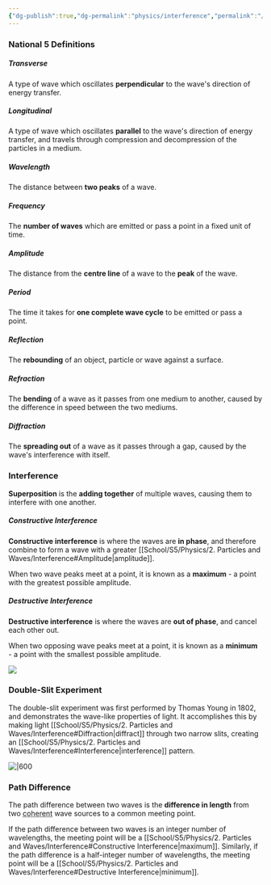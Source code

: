 ```yaml
---
{"dg-publish":true,"dg-permalink":"physics/interference","permalink":"/physics/interference/"}
---
```



### National 5 Definitions

##### Transverse
A type of wave which oscillates **perpendicular** to the wave's direction of energy transfer.

##### Longitudinal
A type of wave which oscillates **parallel** to the wave's direction of energy transfer, and travels through compression and decompression of the particles in a medium.

##### Wavelength
The distance between **two peaks** of a wave.

##### Frequency
The **number of waves** which are emitted or pass a point in a fixed unit of time.

##### Amplitude
The distance from the **centre line** of a wave to the **peak** of the wave.

##### Period
The time it takes for **one complete wave cycle** to be emitted or pass a point.

##### Reflection
The **rebounding** of an object, particle or wave against a surface.

##### Refraction
The **bending** of a wave as it passes from one medium to another, caused by the difference in speed between the two mediums.

##### Diffraction
The **spreading out** of a wave as it passes through a gap, caused by the wave's interference with itself.

### Interference
**Superposition** is the **adding together** of multiple waves, causing them to interfere with one another.

##### Constructive Interference
**Constructive interference** is where the waves are **in phase**, and therefore combine to form a wave with a greater [[School/S5/Physics/2. Particles and Waves/Interference#Amplitude\|amplitude]].

When two wave peaks meet at a point, it is known as a **maximum** - a point with the greatest possible amplitude.

##### Destructive Interference
**Destructive interference** is where the waves are **out of phase**, and cancel each other out.

When two opposing wave peaks meet at a point, it is known as a **minimum** - a point with the smallest possible amplitude.

![](https://upload.wikimedia.org/wikipedia/commons/thumb/0/0f/Interference_of_two_waves.svg/1920px-Interference_of_two_waves.svg.png)

### Double-Slit Experiment
The double-slit experiment was first performed by Thomas Young in 1802, and demonstrates the wave-like properties of light. It accomplishes this by making light [[School/S5/Physics/2. Particles and Waves/Interference#Diffraction\|diffract]] through two narrow slits, creating an [[School/S5/Physics/2. Particles and Waves/Interference#Interference\|interference]] pattern.

![|600](https://cdn.savemyexams.co.uk/cdn-cgi/image/w=1920,f=auto/uploads/2020/09/8.2.2.4-Double-slit-experiment-diagram.png)
### Path Difference
The path difference between two waves is the **difference in length** from two <abbr title="of equal frequency and phase">coherent</abbr> wave sources to a common meeting point.

If the path difference between two waves is an integer number of wavelengths, the meeting point will be a [[School/S5/Physics/2. Particles and Waves/Interference#Constructive Interference\|maximum]]. Similarly, if the path difference is a <abbr def="">half-integer</abbr> number of wavelengths, the meeting point will be a [[School/S5/Physics/2. Particles and Waves/Interference#Destructive Interference\|minimum]].
